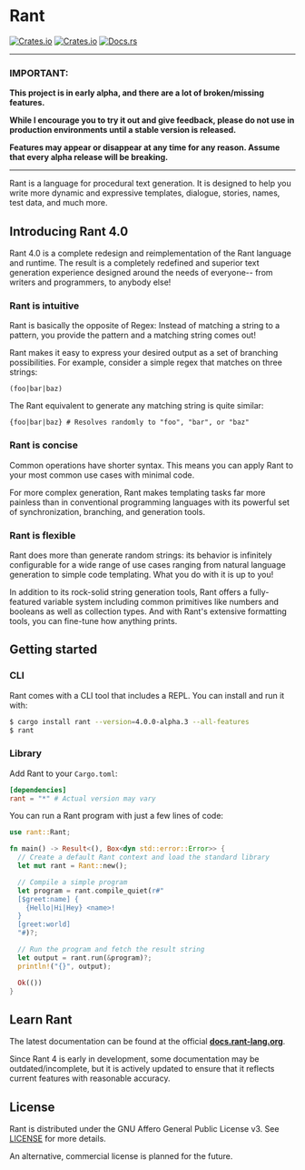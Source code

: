 # Rant

[![Crates.io](https://img.shields.io/crates/v/rant)](https://crates.io/crates/rant)
[![Crates.io](https://img.shields.io/crates/d/rant)](https://crates.io/crates/rant)
[![Docs.rs](https://docs.rs/rant/badge.svg)](https://docs.rs/rant)

***
### IMPORTANT:

**This project is in early alpha, and there are a lot of broken/missing features.**

**While I encourage you to try it out and give feedback, please do not use in production environments until a stable version is released.**

**Features may appear or disappear at any time for any reason. Assume that every alpha release will be breaking.**

***

Rant is a language for procedural text generation.
It is designed to help you write more dynamic and expressive templates, dialogue, stories, names, test data, and much more.

## Introducing Rant 4.0

Rant 4.0 is a complete redesign and reimplementation of the Rant language and runtime. The result is a completely redefined and superior text generation experience designed around the needs of everyone-- from writers and programmers, to anybody else!

### Rant is intuitive

Rant is basically the opposite of Regex: Instead of matching a string to a pattern, you provide the pattern and a matching string comes out!

Rant makes it easy to express your desired output as a set of branching possibilities.
For example, consider a simple regex that matches on three strings:

```regex
(foo|bar|baz)
```

The Rant equivalent to generate any matching string is quite similar:

```rant
{foo|bar|baz} # Resolves randomly to "foo", "bar", or "baz"
```

### Rant is concise

Common operations have shorter syntax. This means you can apply Rant to your most common use cases with minimal code. 

For more complex generation, Rant makes templating tasks far more painless than in conventional programming languages with its powerful set of synchronization, branching, and generation tools.

### Rant is flexible

Rant does more than generate random strings: its behavior is infinitely configurable for a wide range of use cases ranging from natural language generation to simple code templating. What you do with it is up to you!

In addition to its rock-solid string generation tools, Rant offers a fully-featured variable system including common primitives like numbers and booleans as well as collection types. And with Rant's extensive formatting tools, you can fine-tune how anything prints.

## Getting started

### CLI

Rant comes with a CLI tool that includes a REPL. You can install and run it with:

```sh
$ cargo install rant --version=4.0.0-alpha.3 --all-features
$ rant
```

### Library

Add Rant to your `Cargo.toml`:

```toml
[dependencies]
rant = "*" # Actual version may vary
```

You can run a Rant program with just a few lines of code:

```rust
use rant::Rant;

fn main() -> Result<(), Box<dyn std::error::Error>> {
  // Create a default Rant context and load the standard library
  let mut rant = Rant::new();

  // Compile a simple program
  let program = rant.compile_quiet(r#"
  [$greet:name] {
    {Hello|Hi|Hey} <name>!
  }
  [greet:world]
  "#)?;

  // Run the program and fetch the result string
  let output = rant.run(&program)?;
  println!("{}", output);

  Ok(())
}
```

## Learn Rant

The latest documentation can be found at the official **[docs.rant-lang.org](https://docs.rant-lang.org)**.

Since Rant 4 is early in development, some documentation may be outdated/incomplete, but it is actively updated to ensure that it reflects current features with reasonable accuracy.


## License

Rant is distributed under the GNU Affero General Public License v3. See [LICENSE](./LICENSE) for more details.

An alternative, commercial license is planned for the future.
